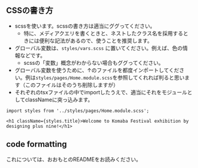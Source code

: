 ## CSSの書き方
- scssを使います。scssの書き方は適当にググってください。
  - 特に、メディアクエリを書くときと、ネストしたクラス名を採用するときには便利な記法があるので、使うことを推奨します。
- グローバル変数は、``styles/vars.scss`` に置いてください。例えば、色の情報などです。
  - scssの「変数」概念がわからない場合もググってください。
- グローバル変数を使うために、↑のファイルを都度インポートしてください。例は``styles/pages/Home.module.scss``を参照してくれれば判ると思います（このファイルはそのうち削除しますが）
- それぞれのtsxファイルの中でimportしたうえで、適当にそれをモジュールとしてclassNameに突っ込みます。
```tsx
import styles from '../styles/pages/Home.module.scss';

<h1 className={styles.title}>Welcome to Komaba Festival exhibition by designing plus nine!</h1>
```


## code formatting

これについては、おおもとのREADMEをお読みください。

##
